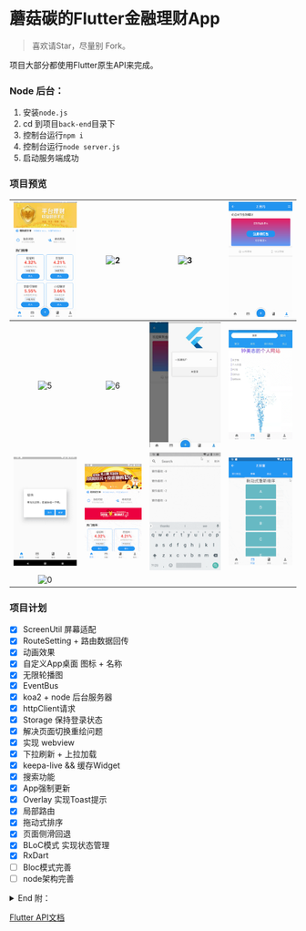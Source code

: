 # 蘑菇碳的Flutter金融理财App

> 喜欢请Star，尽量别 Fork。

项目大部分都使用Flutter原生API来完成。

### Node 后台：
1. 安装`node.js`
2. cd 到项目`back-end`目录下
3. 控制台运行`npm i`
4. 控制台运行`node server.js`
5. 启动服务端成功


### 项目预览
|![1](/preview/1.png)|![2](/preview/2.png)|![3](/preview/3.png)|![4](/preview/4.png)|
|:--:|:--:|:--:|:--:|
![5](/preview/5.png)|![6](/preview/6.png)|![7](/preview/7.png)|![8](/preview/8.png)|
|![9](/preview/9.png)|![update](/preview/update.gif)|![search](/preview/search.gif)|![reorder](/preview/reorder.gif)|
![0](/preview/0.png)|


### 项目计划
* [x] ScreenUtil 屏幕适配
* [x] RouteSetting + 路由数据回传
* [x] 动画效果
* [x] 自定义App桌面 图标 + 名称
* [x] 无限轮播图
* [x] EventBus
* [x] koa2 + node 后台服务器
* [x] httpClient请求
* [x] Storage 保持登录状态
* [x] 解决页面切换重绘问题
* [x] 实现 webview
* [x] 下拉刷新 + 上拉加载
* [x] keepa-live && 缓存Widget
* [x] 搜索功能
* [x] App强制更新
* [x] Overlay 实现Toast提示
* [x] 局部路由
* [x] 拖动式排序
* [x] 页面侧滑回退
* [x] BLoC模式 实现状态管理
* [x] RxDart
* [ ] Bloc模式完善
* [ ] node架构完善

<details>
<summary>End 附：</summary>

* BLoC模式
* 不使用setState就能刷新页面
* 在多个页面中共享状态。

</details>

[Flutter API文档](https://flutter.io/docs/get-started/codelab)
